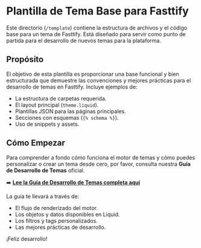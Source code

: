 # Plantilla de Tema Base para Fasttify

Este directorio (`/template`) contiene la estructura de archivos y el código base para un tema de Fasttify. Está diseñado para servir como punto de partida para el desarrollo de nuevos temas para la plataforma.

## Propósito

El objetivo de esta plantilla es proporcionar una base funcional y bien estructurada que demuestre las convenciones y mejores prácticas para el desarrollo de temas en Fasttify. Incluye ejemplos de:

- La estructura de carpetas requerida.
- El layout principal (`theme.liquid`).
- Plantillas JSON para las páginas principales.
- Secciones con esquemas (`{% schema %}`).
- Uso de snippets y assets.

## Cómo Empezar

Para comprender a fondo cómo funciona el motor de temas y cómo puedes personalizar o crear un tema desde cero, por favor, consulta nuestra **Guía de Desarrollo de Temas** oficial.

➡️ **[Lee la Guía de Desarrollo de Temas completa aquí](../docs/engine/theme-development-guide.md)**

La guía te llevará a través de:

- El flujo de renderizado del motor.
- Los objetos y datos disponibles en Liquid.
- Los filtros y tags personalizados.
- Las mejores prácticas de desarrollo.

¡Feliz desarrollo!
